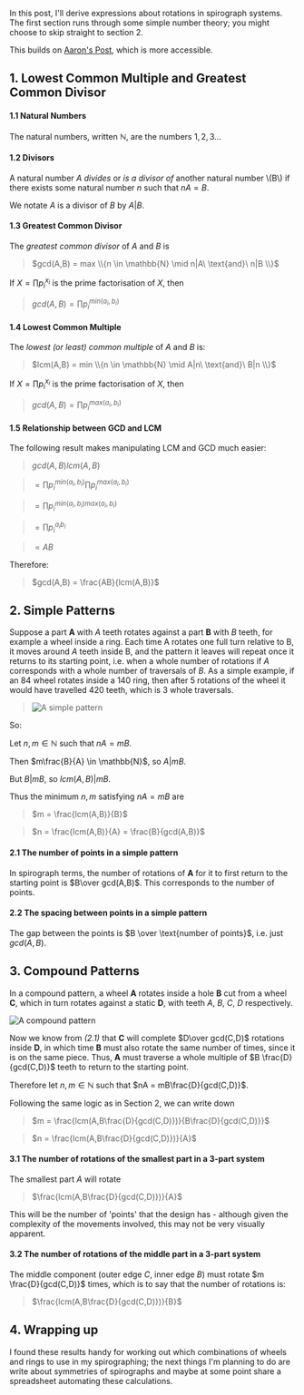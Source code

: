 In this post, I'll derive expressions about rotations in spirograph systems. The first section runs through some simple number theory; you might choose to skip straight to section 2.

This builds on [Aaron's Post](https://www.wildgears.com/math-and-predictions.html), which is more accessible.

## 1. Lowest Common Multiple and Greatest Common Divisor

#### 1.1 Natural Numbers

The natural numbers, written $\mathbb{N}$, are the numbers $1, 2, 3 \ldots$

#### 1.2 Divisors

A natural number ${A}$ *divides* or *is a divisor of* another natural number \\(B\\) if there exists some natural number ${n}$ such that $nA = B$.

We notate ${A}$ is a divisor of ${B}$ by $A|B$.

#### 1.3 Greatest Common Divisor

The *greatest common divisor* of ${A}$ and ${B}$ is

> $gcd(A,B) = max \\{n \in \mathbb{N} \mid n|A\ \text{and}\ n|B \\}$

If $X = \prod{p_{i}^{x_i}}$ is the prime factorisation of ${X}$, then

> $gcd(A,B) = \prod{p_{i}^{min(a_i, b_i)}}$

#### 1.4 Lowest Common Multiple

The *lowest (or least) common multiple* of ${A}$ and ${B}$ is:

> $lcm(A,B) = min \\{n \in \mathbb{N} \mid A|n\ \text{and}\ B|n \\}$

If $X = \prod{p_{i}^{x_i}}$ is the prime factorisation of ${X}$, then

> $gcd(A,B) =  \prod{p_{i}^{max(a_i, b_i)}}$

#### 1.5 Relationship between GCD and LCM

The following result makes manipulating LCM and GCD much easier:

> $gcd(A,B)lcm(A,B)$

> $= \prod{p_{i}^{min(a_i, b_i)}}\prod{p_{i}^{max(a_i, b_i)}}$

> $= \prod{p_{i}^{min(a_i, b_i)max(a_i, b_i)}}$

> $= \prod{p_{i}^{a_i b_i}}$

> $= A B$

Therefore:

> $gcd(A,B) = \frac{AB}{lcm(A,B)}$

## 2. Simple Patterns

Suppose a part $\mathbf{A}$ with ${A}$ teeth rotates against a part $\mathbf{B}$ with ${B}$ teeth, for example a wheel inside a ring. Each time A rotates one full turn relative to B, it moves around ${A}$ teeth inside B, and the pattern it leaves will repeat once it returns to its starting point, i.e. when a whole number of rotations if ${A}$ corresponds with a whole number of traversals of ${B}$. As a simple example, if an 84 wheel rotates inside a 140 ring, then after 5 rotations of the wheel it would have travelled 420 teeth, which is 3 whole traversals.

> ![A simple pattern](/assets/img/spiro/simple.jpg)

So:

Let $n, m \in \mathbb{N}$ such that $nA = mB$. 

Then $m\frac{B}{A} \in \mathbb{N}$, so $A|mB$.

But $B|mB$, so $lcm(A,B)|mB$.

Thus the minimum $n, m$ satisfying $nA=mB$ are

> $m = \frac{lcm(A,B)}{B}$

> $n = \frac{lcm(A,B)}{A} = \frac{B}{gcd(A,B)}$

#### 2.1 The number of points in a simple pattern

In spirograph terms, the number of rotations of $\mathbf{A}$ for it to first return to the starting point is $B\over gcd(A,B)$. This corresponds to the number of points.

#### 2.2 The spacing between points in a simple pattern

The gap between the points is $B \over \text{number of points}$, i.e. just $gcd(A,B)$.

## 3. Compound Patterns

In a compound pattern, a wheel $\mathbf{A}$ rotates inside a hole $\mathbf{B}$ cut from a wheel $\mathbf{C}$, which in turn rotates against a static $\mathbf{D}$, with teeth ${A}$, ${B}$, $C$, $D$ respectively.

![A compound pattern](/assets/img/spiro/compound.jpg)

Now we know from *(2.1)* that $\mathbf{C}$ will complete $D\over gcd(C,D)$ rotations inside $\mathbf{D}$, in which time $\mathbf{B}$ must also rotate the same number of times, since it is on the same piece. Thus, $\mathbf{A}$ must traverse a whole multiple of $B \frac{D}{gcd(C,D)}$ teeth to return to the starting point.

Therefore let $n, m \in \mathbb{N}$ such that $nA = mB\frac{D}{gcd(C,D)}$.

Following the same logic as in Section 2, we can write down

> $m = \frac{lcm(A,B\frac{D}{gcd(C,D)})}{B\frac{D}{gcd(C,D)}}$

> $n = \frac{lcm(A,B\frac{D}{gcd(C,D)})}{A}$

#### 3.1 The number of rotations of the smallest part in a 3-part system

The smallest part ${A}$ will rotate 
> $\frac{lcm(A,B\frac{D}{gcd(C,D)})}{A}$

This will be the number of 'points' that the design has - although given the complexity of the movements involved, this may not be very visually apparent.

#### 3.2 The number of rotations of the middle part in a 3-part system

The middle component (outer edge $C$, inner edge ${B}$) must rotate $m \frac{D}{gcd(C,D)}$ times, which is to say that the number of rotations is:

> $\frac{lcm(A,B\frac{D}{gcd(C,D)})}{B}$

## 4. Wrapping up

I found these results handy for working out which combinations of wheels and rings to use in my spirographing; the next things I'm planning to do are write about symmetries of spirographs and maybe at some point share a spreadsheet automating these calculations.